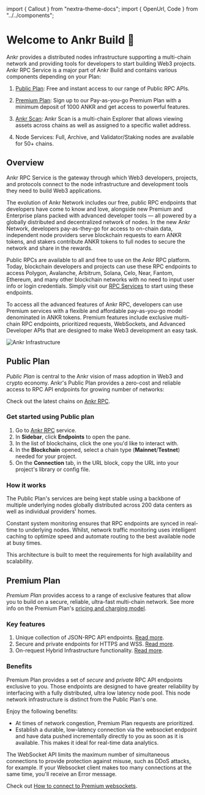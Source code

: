 import { Callout } from "nextra-theme-docs";
import { OpenUrl, Code } from "../../components";

# Welcome to Ankr Build 👋

Ankr provides a distributed nodes infrastructure supporting a multi-chain network and providing tools for developers to start building Web3 projects.
Ankr RPC Service is a major part of Ankr Build and contains various components depending on your Plan:

1. [Public Plan](/build-blockchain/overview/#public-plan): Free and instant access to our range of Public RPC APIs.

2. [Premium Plan](/build-blockchain/overview/#premium-plan): Sign up to our Pay-as-you-go Premium Plan with a minimum deposit of 1000 ANKR and get access to powerful features.

3. [Ankr Scan](/build-blockchain/products/v2/scan/): Ankr Scan is a multi-chain Explorer that allows viewing assets across chains as well as assigned to a specific wallet address.

4. Node Services: Full, Archive, and Validator/Staking nodes are available for 50+ chains.

## Overview

Ankr RPC Service is the gateway through which Web3 developers, projects, and protocols connect to the node infrastructure and development tools they need to build Web3 applications.

The evolution of Ankr Network includes our free, public RPC endpoints that developers have come to know and love, alongside new Premium and Enterprise plans packed with advanced developer tools — all powered by a globally distributed and decentralized network of nodes. In the new Ankr Network, developers pay-as-they-go for access to on-chain data, independent node providers serve blockchain requests to earn ANKR tokens, and stakers contribute ANKR tokens to full nodes to secure the network and share in the rewards.

Public RPCs are available to all and free to use on the Ankr RPC platform. Today, blockchain developers and projects can use these RPC endpoints to access Polygon, Avalanche, Arbitrum, Solana, Celo, Near, Fantom, Ethereum, and many other blockchain networks with no need to input user info or login credentials. Simply visit our [RPC Services](https://www.ankr.com/rpc/) to start using these endpoints.

To access all the advanced features of Ankr RPC, developers can use Premium services with a flexible and affordable pay-as-you-go model denominated in ANKR tokens. Premium features include exclusive multi-chain RPC endpoints, prioritized requests, WebSockets, and Advanced Developer APIs that are designed to make Web3 development an easy task.

![Ankr Infrastructure](/docs/ankr-structure.png)

## Public Plan

*Public Plan* is central to the Ankr vision of mass adoption in Web3 and crypto economy. Ankr's Public Plan provides a zero-cost and reliable access to RPC API endpoints for growing number of networks:

Check out the latest chains on [Ankr RPC](https://www.ankr.com/rpc/).

### Get started using Public plan

1. Go to [Ankr RPC](https://www.ankr.com/rpc/) service.
2. In **Sidebar**, click **Endpoints** to open the pane.
3. In the list of blockchains, click the one you'd like to interact with.
4. In the **Blockchain** opened, select a chain type (**Mainnet**/**Testnet**) needed for your project.
5. On the **Connection** tab, in the URL block, copy the URL into your project's library or config file.

### How it works

The Public Plan's services are being kept stable using a backbone of multiple underlying nodes globally distributed across 200 data centers as well as individual providers' homes.

Constant system monitoring ensures that RPC endpoints are synced in real-time to underlying nodes. Whilst, network traffic monitoring uses intelligent caching to optimize speed and automate routing to the best available node at busy times.

This architecture is built to meet the requirements for high availability and scalability.

## Premium Plan

*Premium Plan* provides access to a range of exclusive features that allow you to build on a secure, reliable, ultra-fast multi-chain network. See more info on the Premium Plan's [pricing and charging model](/build-blockchain/pricing-plans/).

### Key features

1. Unique collection of JSON-RPC API endpoints. [Read more](/build-blockchain/products/v2/advanced-apis).
2. Secure and private endpoints for HTTPS and WSS. [Read more](/build-blockchain/overview/#benefits).
3. On-request Hybrid Infrastructure functionality. [Read more](/build-blockchain/products/v2/hybrid-infra).

### Benefits

Premium Plan provides a set of *secure* and *private* RPC API endpoints exclusive to you. Those endpoints are designed to have greater reliability by interfacing with a fully distributed, ultra low latency node pool. This node network infrastructure is distinct from the Public Plan's one.

Enjoy the following benefits:

* At times of network congestion, Premium Plan requests are prioritized.
* Establish a durable, low-latency connection via the websocket endpoint and have data pushed incrementally directly to you as soon as it is available. This makes it ideal for real-time data analytics.

<Callout type="warning" emoji="❗">
  The WebSocket API limits the maximum number of simultaneous connections to provide protection against misuse, such as DDoS attacks, for example. If your Websocket client makes too many connections at the same time, you'll receive an Error message.
</Callout>

Check out [How to connect to Premium websockets](/build-blockchain/guides/websocket-premium).
